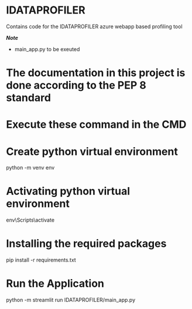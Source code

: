 # IDATAPROFILER
Contains code for the IDATAPROFILER azure webapp based profiling tool

***Note***

- main_app.py to be exeuted

# The documentation in this project is done according to the PEP 8 standard

# Execute these command in the CMD
 
# Create python virtual environment
python -m venv env

# Activating python virtual environment
env\Scripts\activate

# Installing the required packages
pip install -r requirements.txt

# Run the Application
python -m streamlit run IDATAPROFILER/main_app.py
